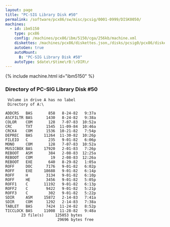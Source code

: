 ```yaml
---
layout: page
title: "PC-SIG Library Disk #50"
permalink: /software/pcx86/sw/misc/pcsig/0001-0999/DISK0050/
machines:
  - id: ibm5150
    type: pcx86
    config: /machines/pcx86/ibm/5150/cga/256kb/machine.xml
    diskettes: /machines/pcx86/diskettes.json,/disks/pcsig0/pcx86/diskettes.json
    autoGen: true
    autoMount:
      B: "PC-SIG Library Disk #50"
    autoType: $date\r$time\rB:\rDIR\r
---
```


{% include machine.html id="ibm5150" %}

### Directory of PC-SIG Library Disk #50

     Volume in drive A has no label
     Directory of A:\

    ADDCRS   BAS       858   8-24-82   9:37a
    ASCFILTR BAS      1430   8-24-82   9:38a
    COLOR    COM       128   7-07-83  10:52a
    CRC      TXT      1545  11-09-84  10:46a
    CRCK4    COM      1536  10-21-82   7:54p
    DEPREC   BAS     11264  11-30-82  10:26p
    FILEIO   C         235   9-01-82   6:06p
    MONO     COM       128   7-07-83  10:52a
    MUSICBOX BAS     17920   2-01-83   7:26p
    REBOOT   ASM       384   2-08-83  12:25a
    REBOOT   COM        19   2-08-83  12:26a
    REBOOT   EXE       640   8-29-82   1:05a
    ROFF     DOC      7176   9-01-82   6:02p
    ROFF     EXE     18688   9-01-82   6:14p
    ROFF     H        3134   9-01-82   6:10p
    ROFF     HE       3456   9-01-82   5:05p
    ROFF1    C       11192   9-01-82   6:13p
    ROFF2    C        9422   9-01-82   5:21p
    ROFF3    C         302   9-01-82   5:22p
    SDIR     ASM     15872   2-14-83   7:41a
    SDIR     COM      1292   2-14-83   7:38a
    TABLET   BAS      7424  11-24-82   8:52p
    TICCLOCK BAS     11008  11-28-82   9:48a
           23 file(s)     125053 bytes
                           29696 bytes free

